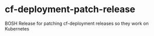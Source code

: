 # cf-deployment-patch-release
BOSH Release for patching cf-deployment releases so they work on Kubernetes

